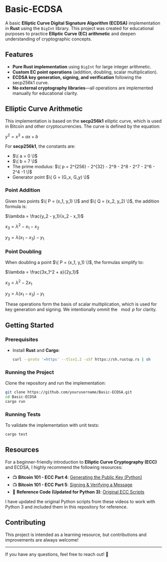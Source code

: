 # Basic-ECDSA  
A basic **Elliptic Curve Digital Signature Algorithm (ECDSA)** implementation in **Rust** using the `BigInt` library. This project was created for educational purposes to practice **Elliptic Curve (EC) arithmetic** and deepen understanding of cryptographic concepts.  

## Features  
- **Pure Rust implementation** using `BigInt` for large integer arithmetic.  
- **Custom EC point operations** (addition, doubling, scalar multiplication).  
- **ECDSA key generation, signing, and verification** following the secp256k1 curve.  
- **No external cryptography libraries**—all operations are implemented manually for educational clarity.  

## Elliptic Curve Arithmetic

This implementation is based on the **secp256k1** elliptic curve, which is used in Bitcoin and other cryptocurrencies. The curve is defined by the equation:

$y^2=x^3+ax+b$

For **secp256k1**, the constants are:
- $\( a = 0 \)$
- $\( b = 7 \)$
- The prime modulus: $\( p = 2^{256} - 2^{32} - 2^9 - 2^8 - 2^7 - 2^6 - 2^4 -1 \)$
- Generator point $\( G = (G_x, G_y) \)$

### Point Addition

Given two points $\( P = (x_1, y_1) \)$ and $\( Q = (x_2, y_2) \)$, the addition formula is:

$\lambda = \frac{y_2 - y_1}{x_2 - x_1}$

$x_3 = \lambda^2 - x_1 - x_2$

$y_3 = \lambda (x_1 - x_3) - y_1$

### Point Doubling

When doubling a point $\( P = (x_1, y_1) \)$, the formulas simplify to:

$\lambda = \frac{3x_1^2 + a}{2y_1}$

$x_3 = \lambda^2 - 2x_1$

$y_3 = \lambda (x_1 - x_3) - y_1$

These operations form the basis of scalar multiplication, which is used for key generation and signing. We intentionally ommit the $\mod p$ for clarity.


## Getting Started  

### Prerequisites  
- Install **Rust** and **Cargo**:  
  ```bash
  curl --proto '=https' --tlsv1.2 -sSf https://sh.rustup.rs | sh
  ```

### Running the Project  
Clone the repository and run the implementation:  
```bash
git clone https://github.com/yourusername/Basic-ECDSA.git  
cd Basic-ECDSA  
cargo run  
```

### Running Tests  
To validate the implementation with unit tests:  
```bash
cargo test  
```

## Resources  

For a beginner-friendly introduction to **Elliptic Curve Cryptography (ECC)** and ECDSA, I highly recommend the following resources:  

- 📺 **Bitcoin 101 - ECC Part 4**: [Generating the Public Key (Python)](https://www.youtube.com/watch?v=iB3HcPgm_FI&ab_channel=CRI)  
- 📺 **Bitcoin 101 - ECC Part 5**: [Signing & Verifying a Message](https://youtu.be/U2bw_N6kQL8?si=HgtY4SnRl_SQznXD)  
- 📝 **Reference Code (Updated for Python 3)**: [Original ECC Scripts](https://github.com/wobine/blackboard101/blob/master/README.md)  

I have updated the original Python scripts from these videos to work with Python 3 and included them in this repository for reference.  

## Contributing  
This project is intended as a learning resource, but contributions and improvements are always welcome!  

---

If you have any questions, feel free to reach out! 🚀
